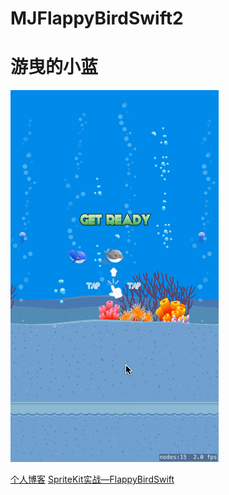 # MJFlappyBirdSwift2

# 游曳的小蓝

![images](https://github.com/JingJing-Lin/MJFlappyBirdSwift2/blob/master/birdFly5.gif)

[个人博客](http://www.jianshu.com/u/2a2051ad6a5d)
[SpriteKit实战—FlappyBirdSwift](http://www.jianshu.com/p/bc22ee0f87b4)
